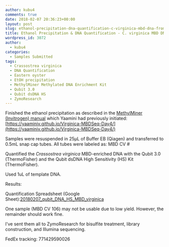 ```yaml
---
author: kubu4
comments: true
date: 2018-02-07 20:36:23+00:00
layout: post
slug: ethanol-precipitation-dna-quantification-c-virginica-mbd-dna-from-yaamini
title: Ethanol Precipitation & DNA Quantification - C. virginica MBD DNA from Yaamini
wordpress_id: 3072
author:
  - kubu4
categories:
  - Samples Submitted
tags:
  - Crassostrea virginica
  - DNA Quantification
  - Eastern oyster
  - EtOH precipitation
  - MethylMiner Methylated DNA Enrichment Kit
  - Qubit 3.0
  - Qubit dsDNA HS
  - ZymoResearch
---
```


Finished the ethanol precipitation as described in the [MethylMiner (Invitrogen) manual](httpss://github.com/RobertsLab/resources/blob/master/protocols/Commercial_Protocols/Invitrogen_MethylMiner_Manual.pdf) which Yaamini had previously initiated: [https://yaaminiv.github.io/Virginica-MBDSeq-Day4/](https://yaaminiv.github.io/Virginica-MBDSeq-Day4/)

Samples were resuspended in 25μL of Buffer EB (Qiagen) and transferred to 0.5mL snap cap tubes. All tubes were labeled as: MBD CV #

Quantified the _Crassostrea virginica_ MBD-enriched DNA with the Qubit 3.0 (ThermoFisher) and the Qubit dsDNA High Sensitivity (HS) Kit (ThermoFisher).

Used 1uL of template DNA.

Results:

Quantification Spreadsheet (Google Sheet):[20180207_qubit_DNA_HS_MBD_virginica](httpss://docs.google.com/spreadsheets/d/1p13VsqTMrynvWIfokPVAwqaL78_GA6QtTZ0NAgLVfSI/edit?usp=sharing)

One sample (MBD CV 106) may not be usable due to low yield. However, the remainder should work fine.

I've sent them all to ZymoResearch for bisulfite treatment, library construction, and Illumina sequencing.

FedEx tracking: 771429590026
